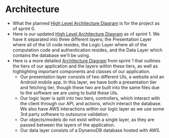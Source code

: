 # Architecture

- What the planned [High Level Architecture Diagram](./Sprint%200/yAPP%20HLA.png) is for the project as of sprint 0.
- Here is our updated [High Level Architecture Diagram](./Sprint%201/Images/NewHLA.png) as of sprint 1. We have it separated into three different layers; the Presentation Layer where all of the UI code resides, the Logic Layer where all of the computation code and authentication resides, and the Data Layer which contains the database we'll be using.
- Here is a more detailed [Architecture Diagram](./Sprint%201/Images/architectureDiagram.png) from sprint 1 that outlines the tiers of our application and the layers within these tiers, as well as highlighting important components and classes of our application.
    - Our presentation layer consists of two different UIs, a website and an Android mobile app. In this layer, we have both a presentation tier and fetching tier, though these two are built into the same files due to the software we are using to build these UIs.
    - Our logic layer is split into two tiers, controllers, which interact with the client through our API, and actions, which interact the database. We also have AWS interactions within our logic layer as we use some 3rd party software to outsource validation.
    - Our objects/models do not exist within a single layer, as they are passed between the layers of the application.
    - Our data layer consists of a DynamoDB database hosted with AWS.